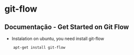# git-flow

## Documentação - Get Started on Git Flow

-   Instalation on  ubuntu, you need install git-flow

```bash
    apt-get install git-flow
```